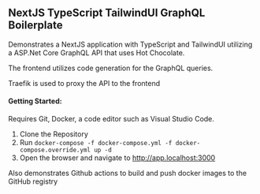 NextJS TypeScript TailwindUI GraphQL Boilerplate
---

Demonstrates a NextJS application with TypeScript and TailwindUI utilizing a ASP.Net Core GraphQL API that uses Hot Chocolate.

The frontend utilizes code generation for the GraphQL queries.

Traefik is used to proxy the API to the frontend

#### Getting Started:

Requires Git, Docker, a code editor such as Visual Studio Code.

1. Clone the Repository
2. Run ```docker-compose -f docker-compose.yml -f docker-compose.override.yml up -d```
3. Open the browser and navigate to http://app.localhost:3000


Also demonstrates Github actions to build and push docker images to the GitHub registry
